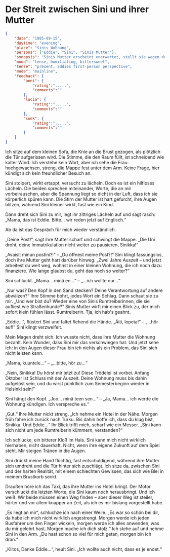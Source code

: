 # Der Streit zwischen Sini und ihrer Mutter

```json
{
    "date": "1985-09-15",
    "daytime": "evening",
    "place": "Sinis Wohnung",
    "persons": ["Eddie", "Sini", "Sinis Mutter"],
    "synopsis": "Sinis Mutter erscheint unerwartet, stellt sie wegen der Uni und der Wohnung zur Rede und macht Eddie klar, dass sie nicht bleiben kann.",
    "mood": "tense, humiliating, bittersweet",
    "tense": "present, Eddies first-person perspective",
    "mode": "mainline",
    "feedback": {
        "anni": {
            "rating":".....",
            "comments":""
        },
        "lucia": {
            "rating":".....",
            "comments":""
        },
        "soek": {
            "rating":".....",
            "comments":""
        }
    }
}
```

Ich sitze auf dem kleinen Sofa, die Knie an die Brust gezogen, als plötzlich die Tür
aufgerissen wird. Die Stimme, die den Raum füllt, ist schneidend wie kalter Wind. Ich
verstehe kein Wort, aber ich sehe die Frau: hochgewachsen, streng, die Mappe fest unter
dem Arm. Keine Frage, hier kündigt sich kein freundlicher Besuch an.

Sini stolpert, wirkt ertappt, versucht zu lächeln. Doch es ist ein hilfloses Lächeln. Die
beiden sprechen miteinander, Worte, die an mir vorbeirauschen, aber die Spannung liegt so
dicht in der Luft, dass ich sie körperlich spüren kann. Die Stirn der Mutter ist hart
gefurcht, ihre Augen blitzen, während Sini kleiner wirkt, fast wie ein Kind.

Dann dreht sich Sini zu mir, legt ihr zittriges Lächeln auf und sagt rasch: „Mama, das ist
Eddie. Bitte… wir reden jetzt auf Englisch.“

Ab da ist das Gespräch für mich wieder verständlich.

„Deine Post!“, sagt ihre Mutter scharf und schwingt die Mappe. „Die Uni droht, deine
Immatrikulation nicht weiter zu pausieren, Sinikka!“

„Avaisit minun postini?!“ – „Du öffnest meine Post?!“ Sini klingt fassungslos, doch ihre
Mutter geht hart darüber hinweg. „Zwei Jahre Auszeit – und jetzt arbeitest du weit weg,
wohnst in einer kleinen Wohnung, die ich noch dazu finanziere. Wie
lange glaubst du, geht das noch so weiter?“

Sini schluckt. „Mama… minä en…“ – „...ich wollte nur…“

„Nur was? Den Kopf in den Sand stecken? Deine Verantwortung auf andere abwälzen?“ Ihre
Stimme bohrt, jedes Wort ein Schlag. Dann schaut sie zu mir. „Und wer bist du? Wieder eine
von Sinis Rumtreiberinnen, die sie aufliest wie Straßenhunde?“ Sinis Mutter wirft mir einen
Blick zu, der mich sofort klein fühlen lässt. Rumtreiberin. Tja, ich hab's geahnt.

„Eddie...", flüstert Sini und faltet flehend die Hände. „Äiti, lopeta!“ – „...hör auf!“
Sini klingt verzweifelt.

Mein Magen dreht sich. Ich wusste nicht, dass ihre Mutter die Wohnung bezahlt. Kein Wunder,
dass Sini mir das verschwiegen hat. Und jetzt sehe ich: in den Augen dieser Frau bin ich
nichts als ein Problem, das Sini sich nicht leisten kann.

„Mama, kuuntele…“ – „...bitte, hör zu…“

„Nein, Sinikka! Du hörst mir jetzt zu! Diese Trödelei ist vorbei. Anfang Oktober ist Schluss
mit der Auszeit. Deine Wohnung muss bis dahin aufgelöst sein, und du wirst pünktlich zum
Semesterbeginn wieder in Helsinki sein!“

Sini hängt den Kopf. „Joo… minä teen sen…“ – „Ja, Mama… ich werde die Wohnung kündigen. Ich
verspreche es.“

„Gut.“ Ihre Mutter nickt streng. „Ich nehme ein Hotel in der Nähe. Morgen früh fahre ich
zurück nach Turku. Bis dahin hoffe ich, dass du klug bist, Sinikka. Und Eddie…“ Ihr Blick
trifft mich, scharf wie ein Messer. „Sini kann sich nicht um jede Rumtreiberin kümmern,
verstanden?“

Ich schlucke, ein bitterer Kloß im Hals. Sini kann mich nicht wirklich hierhaben, nicht
dauerhaft. Nicht, wenn ihre eigene Zukunft auf dem Spiel steht. Mir steigen Tränen in die
Augen.

Sini drückt meine Hand flüchtig, fast entschuldigend, während ihre Mutter sich umdreht und
die Tür hinter sich zuschlägt. Ich sitze da, zwischen Sini und der harten Realität, mit
einem schlechten Gewissen, das sich wie Blei in meinem Brustkorb senkt.

Draußen höre ich das Taxi, das ihre Mutter ins Hotel bringt. Der Motor verschluckt die
letzten Worte, die Sini kaum noch herausbringt. Und ich weiß: Wir beide müssen einen Weg finden – aber dieser Weg ist steiler, härter und vor allem knapper an Zeit, als ich es mir bislang vorgestellt habe.

„Es liegt an mir“, schluchze ich nach einer Weile. „Es war so schön bei dir, da habe ich
mich nicht wirklich angestrengt. Morgen werde ich jeden Busfahrer um den Finger wickeln,
morgen werde ich alles anwenden, was du mir gelehrt hast. Morgen mache ich dich stolz.“ Ich
stehe auf und nehme Sini in den Arm. „Du hast schon so viel für mich getan, morgen bin ich
dran.“

„Kiitos, Danke Eddie…“, heult Sini. „Ich wollte auch nicht, dass es je endet.“
